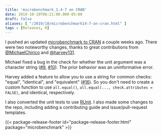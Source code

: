 ```yaml
---
title: 'microbenchmark_1.4-7 on CRAN'
date: 2019-10-10T06:21:00.000-05:00
draft: false
aliases: [ "/2019/10/microbenchmark14-7-on-cran.html" ]
tags : [Releases, R]
---
```


I pushed an updated [microbenchmark to CRAN](https://cran.r-project.org/package=microbenchmark) a couple weeks ago. There were two noteworthy changes, thanks to great contributions from [@MichaelChirico](https://github.com/MichaelChirico) and [@harvey131](https://github.com/harvey131).  

<!--more-->

Michael fixed a bug in the check for whether the unit argument was a character string ([#9](https://github.com/joshuaulrich/microbenchmark/issues/9), [#10](https://github.com/joshuaulrich/microbenchmark/pull/10)). The prior behavior was an uninformative error.  
  
Harvey added a feature to allow you to use a string for common checks: "equal", "identical", and "equivalent" ([#16](https://github.com/joshuaulrich/microbenchmark/pull/16)). So you don't need to create a custom function to use `all.equal()`, `all.equal(..., check.attributes = FALSE)`, and identical, respectively.  
  
I also converted the unit tests to use [RUnit](https://cran.r-project.org/package=RUnit). I also made some changes to the repo, including adding a contributing guide and issue/pull-request templates.

{{< package-release-footer id="package-release-footer.html" package="microbenchmark" >}}
